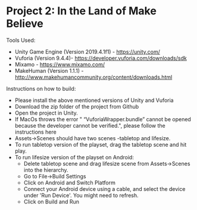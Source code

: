 # Project 2: In the Land of Make Believe

Tools Used:

+ Unity Game Engine (Version 2019.4.1f1) - https://unity.com/
+ Vuforia (Version 9.4.4)- https://developer.vuforia.com/downloads/sdk
+ Mixamo - https://www.mixamo.com/
+ MakeHuman (Version 1.1.1) - http://www.makehumancommunity.org/content/downloads.html

Instructions on how to build:

+ Please install the above mentioned versions of Unity and Vuforia
+ Download the zip folder of the project from Github
+ Open the project in Unity.
+ If MacOs throws the error " “VuforiaWrapper.bundle” cannot be opened because the developer cannot be verified.", please follow the instructions here
+ Assets->Scenes should have two scenes -tabletop and lifesize.
+ To run tabletop version of the playset, drag the tabletop scene and hit play.
+ To run lifesize version of the playset on Android:
  - Delete tabletop scene and drag lifesize scene from Assets->Scenes into the hierarchy.
  - Go to File->Build Settings
  - Click on Android and Switch Platform
  - Connect your Android device using a cable, and select the device under 'Run Device'. You might need to refresh.
  - Click on Build and Run
